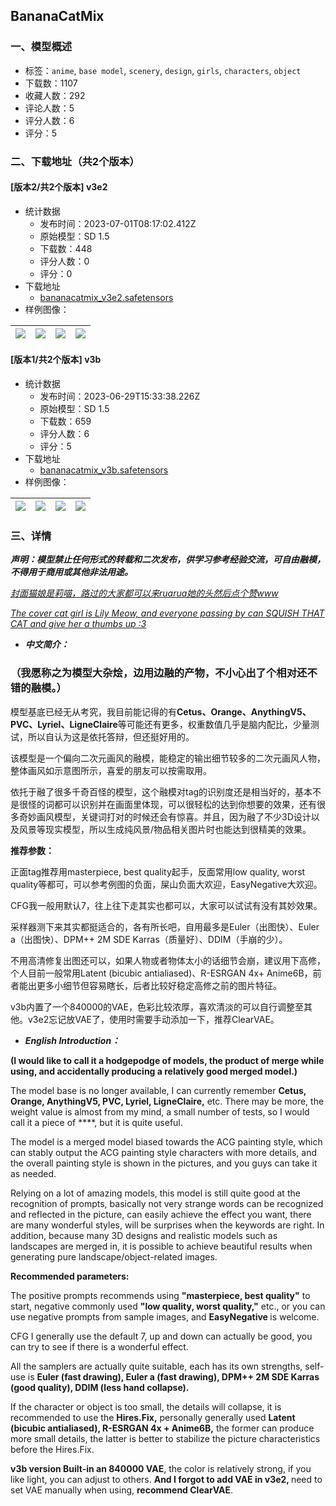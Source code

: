 ## BananaCatMix
### 一、模型概述

- 标签：`anime`, `base model`, `scenery`, `design`, `girls`, `characters`, `object`
- 下载数：1107
- 收藏人数：292
- 评论人数：5
- 评分人数：6
- 评分：5

### 二、下载地址（共2个版本）

#### [版本2/共2个版本] v3e2

- 统计数据
  - 发布时间：2023-07-01T08:17:02.412Z
  - 原始模型：SD 1.5
  - 下载数：448
  - 评分人数：0
  - 评分：0
- 下载地址
  - [bananacatmix_v3e2.safetensors](https://civitai.com/api/download/models/106691)
- 样例图像：

| <img src="https://image.civitai.com/xG1nkqKTMzGDvpLrqFT7WA/0a1266a1-ad40-4cdd-b7b3-9383c0404f9a/width=450/1342788.jpeg" /> | <img src="https://image.civitai.com/xG1nkqKTMzGDvpLrqFT7WA/dd5da88c-e4be-49ac-b81a-79be191d5383/width=450/1338244.jpeg" /> | <img src="https://image.civitai.com/xG1nkqKTMzGDvpLrqFT7WA/70f0893f-5b2c-49e9-8f12-e65a95e59beb/width=450/1336694.jpeg" /> | <img src="https://image.civitai.com/xG1nkqKTMzGDvpLrqFT7WA/7aca1a05-c20b-47f1-9f4d-d9d1a481d72a/width=450/1335896.jpeg" /> |
| ---- | ---- | ---- | ---- |

#### [版本1/共2个版本] v3b

- 统计数据
  - 发布时间：2023-06-29T15:33:38.226Z
  - 原始模型：SD 1.5
  - 下载数：659
  - 评分人数：6
  - 评分：5
- 下载地址
  - [bananacatmix_v3b.safetensors](https://civitai.com/api/download/models/78535)
- 样例图像：

| <img src="https://image.civitai.com/xG1nkqKTMzGDvpLrqFT7WA/14243da3-c3ab-423c-a6f4-8886f8cb1760/width=450/880835.jpeg" /> | <img src="https://image.civitai.com/xG1nkqKTMzGDvpLrqFT7WA/5e91b9d9-5207-445f-b8cd-612ba21c4195/width=450/880902.jpeg" /> | <img src="https://image.civitai.com/xG1nkqKTMzGDvpLrqFT7WA/295707c6-d35d-4705-b493-5e1271246707/width=450/1054173.jpeg" /> | <img src="https://image.civitai.com/xG1nkqKTMzGDvpLrqFT7WA/a5fc20f1-2ed7-45c5-9e57-1e807986eac2/width=450/1054216.jpeg" /> |
| ---- | ---- | ---- | ---- |


### 三、详情
<p><strong><em>声明：模型禁止任何形式的转载和二次发布，供学习参考经验交流，可自由融模，不得用于商用或其他非法用途。</em></strong></p><p></p><p></p><p><em><u>封面猫娘是莉喵，路过的大家都可以来ruarua她的头然后点个赞www</u></em></p><p><em><u>The cover cat girl is Lily Meow, and everyone passing by can SQUISH THAT CAT and give her a thumbs up :3</u></em></p><p></p><p></p><ul><li><p><strong><em>中文简介：</em></strong></p></li></ul><p></p><h3 id="heading-6"><strong>（我愿称之为模型大杂烩，边用边融的产物，不小心出了个相对还不错的融模。）</strong></h3><p></p><p>模型基底已经无从考究，我目前能记得的有<strong>Cetus、Orange、AnythingV5、PVC、Lyriel、LigneClaire</strong>等可能还有更多，权重数值几乎是脑内配比，少量测试，所以自认为这是依托答辩，但还挺好用的。</p><p></p><p>该模型是一个偏向二次元画风的融模，能稳定的输出细节较多的二次元画风人物，整体画风如示意图所示，喜爱的朋友可以按需取用。</p><p></p><p>依托于融了很多千奇百怪的模型，这个融模对tag的识别度还是相当好的，基本不是很怪的词都可以识别并在画面里体现，可以很轻松的达到你想要的效果，还有很多奇妙画风模型，关键词打对的时候还会有惊喜。并且，因为融了不少3D设计以及风景等现实模型，所以生成纯风景/物品相关图片时也能达到很精美的效果。</p><p></p><p><strong>推荐参数：</strong></p><p>正面tag推荐用masterpiece, best quality起手，反面常用low quality, worst quality等都可，可以参考例图的负面，屎山负面大欢迎，EasyNegative大欢迎。</p><p></p><p>CFG我一般用默认7，往上往下走其实也都可以，大家可以试试有没有其妙效果。</p><p></p><p>采样器测下来其实都挺适合的，各有所长吧，自用最多是Euler（出图快）、Euler a（出图快）、DPM++ 2M SDE Karras（质量好）、DDIM（手崩的少）。</p><p></p><p>不用高清修复出图还可以，如果人物或者物体太小的话细节会崩，建议用下高修，个人目前一般常用Latent (bicubic antialiased)、R-ESRGAN 4x+ Anime6B，前者能出更多小细节但容易瞎长，后者比较好稳定高修之前的图片特征。</p><p></p><p>v3b内置了一个840000的VAE，色彩比较浓厚，喜欢清淡的可以自行调整至其他。v3e2忘记放VAE了，使用时需要手动添加一下，推荐ClearVAE。</p><p></p><p></p><ul><li><p><strong><em>English Introduction：</em></strong></p><p></p></li></ul><p><strong>(I would like to call it a hodgepodge of models, the product of merge while using, and accidentally producing a relatively good merged model.)</strong></p><p></p><p>The model base is no longer available, I can currently remember <strong>Cetus, Orange, AnythingV5, PVC, Lyriel, LigneClaire,</strong> etc. There may be more, the weight value is almost from my mind, a small number of tests, so I would call it a piece of ****, but it is quite useful.</p><p></p><p>The model is a merged model biased towards the ACG painting style, which can stably output the ACG painting style characters with more details, and the overall painting style is shown in the pictures, and you guys can take it as needed.</p><p></p><p>Relying on a lot of amazing models, this model is still quite good at the recognition of prompts, basically not very strange words can be recognized and reflected in the picture, can easily achieve the effect you want, there are many wonderful styles, will be surprises when the keywords are right. In addition, because many 3D designs and realistic models such as landscapes are merged in, it is possible to achieve beautiful results when generating pure landscape/object-related images.</p><p></p><p><strong>Recommended parameters:</strong></p><p>The positive prompts recommends using <strong>"masterpiece, best quality"</strong> to start, negative commonly used <strong>"low quality, worst quality,"</strong> etc., or you can use negative prompts from sample images, and <strong>EasyNegative </strong>is welcome.</p><p></p><p>CFG I generally use the default 7, up and down can actually be good, you can try to see if there is a wonderful effect.</p><p></p><p>All the samplers are actually quite suitable, each has its own strengths, self-use is <strong>Euler (fast drawing), Euler a (fast drawing), DPM++ 2M SDE Karras (good quality), DDIM (less hand collapse).</strong></p><p></p><p>If the character or object is too small, the details will collapse, it is recommended to use the <strong>Hires.Fix,</strong> personally generally used <strong>Latent (bicubic antialiased), R-ESRGAN 4x + Anime6B,</strong> the former can produce more small details, the latter is better to stabilize the picture characteristics before the Hires.Fix.</p><p></p><p><strong>v3b version Built-in an 840000 VAE</strong>, the color is relatively strong, if you like light, you can adjust to others. <strong>And I forgot to add VAE in v3e2, </strong>need to set VAE manually when using, <strong>recommend ClearVAE</strong>.</p>